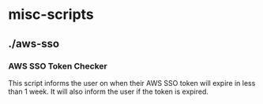 # misc-scripts

## ./aws-sso

### AWS SSO Token Checker

This script informs the user on when their AWS SSO token will expire in less than 1 week. It will also inform the user if the token is expired.
